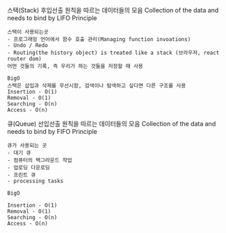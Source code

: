 스택(Stack)
    후입선출 원칙을 따르는 데이터들의 모음
    Collection of the data and needs to bind by LIFO Principle
    
    스택이 사용되는곳
    - 프로그래밍 언어에서 함수 호출 관리(Managing function invoations)
    - Undo / Redo
    - Routing(the history object) is treated like a stack (브라우저, react router dom)
    어떤 것들의 기록, 즉 우리가 하는 것들을 저장할 때 사용

    BigO
    스택은 삽입과 삭제를 우선시함, 검색이나 탐색하고 싶다면 다른 구조를 사용
    Insertion - O(1)
    Removal - O(1)
    Searching - O(n)
    Access - O(n)

큐(Queue)
    선입선출 원칙을 따르는 데이터들의 모음
    Collection of the data and needs to bind by FIFO Principle

    큐가 사용되는 곳
    - 대기 큐
    - 컴퓨터의 백그라운드 작업
    - 업로딩 다운로딩
    - 프린트 큐
    - processing tasks

    BigO

    Insertion - O(1)
    Removal - O(1)
    Searching - O(n)
    Access - O(n)